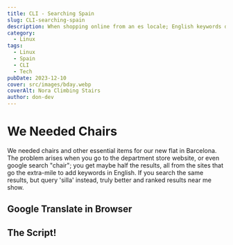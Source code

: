 ```yaml
---
title: CLI - Searching Spain
slug: CLI-searching-spain
description: When shopping online from an es locale; English keywords do not work consistently. So I wrote a quick script.
category:
  - Linux
tags:
  - Linux
  - Spain
  - CLI
  - Tech
pubDate: 2023-12-10
cover: src/images/bday.webp
coverAlt: Nora Climbing Stairs
author: don-dev
---
```

# We Needed Chairs

We needed chairs and other essential items for our new flat in Barcelona. The problem arises when you go to the department store website, or even google search "chair"; you get maybe half the results, all from the sites that go the extra-mile to add keywords in English. If you search the same results, but query 'silla' instead, truly better and ranked results near me show.

## Google Translate in Browser

## The Script!

